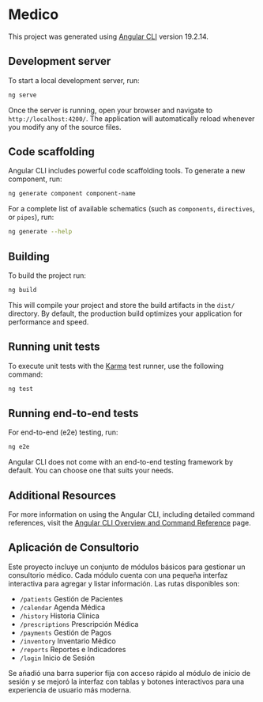 # Medico

This project was generated using [Angular CLI](https://github.com/angular/angular-cli) version 19.2.14.

## Development server

To start a local development server, run:

```bash
ng serve
```

Once the server is running, open your browser and navigate to `http://localhost:4200/`. The application will automatically reload whenever you modify any of the source files.

## Code scaffolding

Angular CLI includes powerful code scaffolding tools. To generate a new component, run:

```bash
ng generate component component-name
```

For a complete list of available schematics (such as `components`, `directives`, or `pipes`), run:

```bash
ng generate --help
```

## Building

To build the project run:

```bash
ng build
```

This will compile your project and store the build artifacts in the `dist/` directory. By default, the production build optimizes your application for performance and speed.

## Running unit tests

To execute unit tests with the [Karma](https://karma-runner.github.io) test runner, use the following command:

```bash
ng test
```

## Running end-to-end tests

For end-to-end (e2e) testing, run:

```bash
ng e2e
```

Angular CLI does not come with an end-to-end testing framework by default. You can choose one that suits your needs.

## Additional Resources

For more information on using the Angular CLI, including detailed command references, visit the [Angular CLI Overview and Command Reference](https://angular.dev/tools/cli) page.

## Aplicación de Consultorio

Este proyecto incluye un conjunto de módulos básicos para gestionar un consultorio médico.
Cada módulo cuenta con una pequeña interfaz interactiva para agregar y listar información.
Las rutas disponibles son:
- `/patients` Gestión de Pacientes
- `/calendar` Agenda Médica
- `/history` Historia Clínica
- `/prescriptions` Prescripción Médica
- `/payments` Gestión de Pagos
- `/inventory` Inventario Médico
- `/reports` Reportes e Indicadores
- `/login` Inicio de Sesión

Se añadió una barra superior fija con acceso rápido al módulo de inicio de sesión
y se mejoró la interfaz con tablas y botones interactivos para una experiencia de
usuario más moderna.
